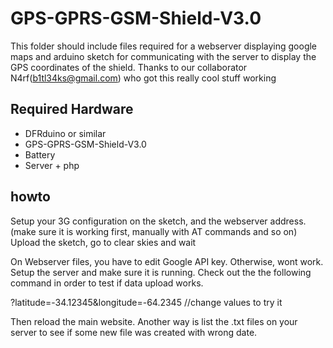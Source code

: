 GPS-GPRS-GSM-Shield-V3.0
========================

This folder should include files required for a webserver displaying google maps and arduino sketch for communicating with the server to display the GPS coordinates of the shield. Thanks to our collaborator N4rf(b1tl34ks@gmail.com) who got this really cool stuff working

## Required Hardware

* DFRduino or similar
* GPS-GPRS-GSM-Shield-V3.0
* Battery
* Server + php

## howto

Setup your 3G configuration on the sketch, and the webserver address. (make sure it is working first, manually with AT commands and so on)
Upload the sketch, go to clear skies and wait

On Webserver files, you have to edit Google API key. Otherwise, wont work.
Setup the server and make sure it is running. Check out the the following command in order to test if data upload works.

<your-webserver-address-or-php-file-here>?latitude=-34.12345&longitude=-64.2345 //change values to try it

Then reload the main website. Another way is list the .txt files on your server to see if some new file was created with wrong date.
